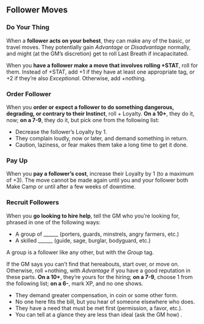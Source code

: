 ## Follower Moves
### Do Your Thing
When a **follower acts on your behest**, they can make any of the basic, or travel moves. They potentially gain *Advantage* or *Disadvantage* normally, and might (at the GM’s discretion) get to roll Last Breath if incapacitated. 

When you **have a follower make a move that involves rolling +STAT**, roll for them. Instead of +STAT, add +1 if they have at least one appropriate tag, or +2 if they’re also *Exceptional*. Otherwise, add +nothing. 
### Order Follower
When you **order or expect a follower to do something dangerous, degrading, or contrary to their Instinct**, roll + Loyalty. **On a 10+**, they do it, now; **on a 7-9**, they do it, but pick one from the following list:

- Decrease the follower’s Loyalty by 1.
- They complain loudly, now or later, and demand something in return.
- Caution, laziness, or fear makes them take a long time to get it done.
### Pay Up
When you **pay a follower’s cost**, increase their Loyalty by 1 (to a maximum of +3). The move cannot be made again until you and your follower both Make Camp or until after a few weeks of downtime. 
### Recruit Followers
When you **go looking to hire help**, tell the GM who you’re looking for, phrased in one of the following ways: 

- A group of ______ (porters, guards, minstrels, angry farmers, etc.) 
- A skilled ______ (guide, sage, burglar, bodyguard, etc.) 

A group is a follower like any other, but with the *Group* tag. 

If the GM says you can’t find that hereabouts, start over, or move on. Otherwise, roll +nothing, with *Advantage* if you have a good reputation in these parts. **On a 10+**, they’re yours for the hiring; **on a 7-9**, choose 1 from the following list; **on a 6-**, mark XP, and no one shows. 

- They demand greater compensation, in coin or some other form.
- No one here fits the bill, but you hear of someone elsewhere who does.
- They have a need that must be met first (permission, a favor, etc.).
- You can tell at a glance they are less than ideal (ask the GM how) .
